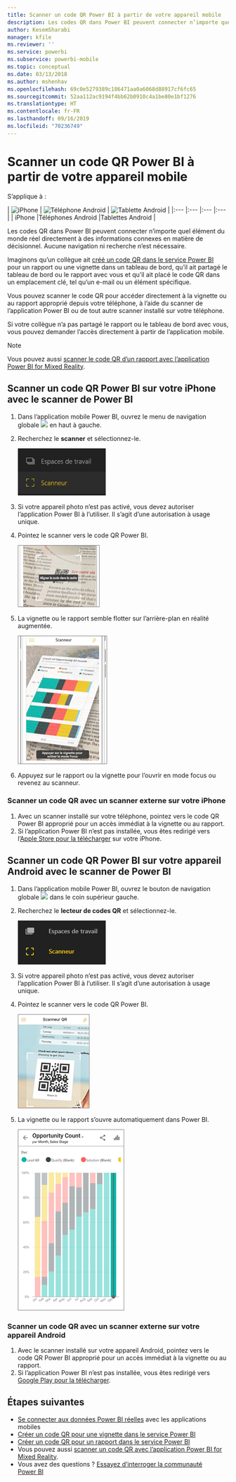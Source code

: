```yaml
---
title: Scanner un code QR Power BI à partir de votre appareil mobile
description: Les codes QR dans Power BI peuvent connecter n’importe quel élément du monde réel directement à des informations décisionnelles connexes dans l’application mobile Power BI pour appareils iPhones et Android.
author: KesemSharabi
manager: kfile
ms.reviewer: ''
ms.service: powerbi
ms.subservice: powerbi-mobile
ms.topic: conceptual
ms.date: 03/13/2018
ms.author: mshenhav
ms.openlocfilehash: 69c0e5279389c186471aa0a6068d88917cf6fc65
ms.sourcegitcommit: 52aa112ac9194f4bb62b0910c4a1be80e1bf1276
ms.translationtype: HT
ms.contentlocale: fr-FR
ms.lasthandoff: 09/16/2019
ms.locfileid: "70236749"
---
```

# <a name="scan-a-power-bi-qr-code-from-your-mobile-device"></a>Scanner un code QR Power BI à partir de votre appareil mobile
S’applique à :

| ![iPhone](./media/mobile-apps-qr-code/ios-logo-40-px.png) | ![Téléphone Android](././media/mobile-apps-qr-code/android-logo-40-px.png) | ![Tablette Android](././media/mobile-apps-qr-code/android-logo-40-px.png) |
|:--- |:--- |:--- |:--- |
| iPhone |Téléphones Android |Tablettes Android |

Les codes QR dans Power BI peuvent connecter n’importe quel élément du monde réel directement à des informations connexes en matière de décisionnel. Aucune navigation ni recherche n’est nécessaire.

Imaginons qu’un collègue ait [créé un code QR dans le service Power BI](../../service-create-qr-code-for-tile.md) pour un rapport ou une vignette dans un tableau de bord, qu’il ait partagé le tableau de bord ou le rapport avec vous et qu’il ait placé le code QR dans un emplacement clé, tel qu’un e-mail ou un élément spécifique. 

Vous pouvez scanner le code QR pour accéder directement à la vignette ou au rapport approprié depuis votre téléphone, à l’aide du scanner de l’application Power BI ou de tout autre scanner installé sur votre téléphone. 

Si votre collègue n’a pas partagé le rapport ou le tableau de bord avec vous, vous pouvez demander l’accès directement à partir de l’application mobile. 

> [!NOTE]
> Vous pouvez aussi [scanner le code QR d’un rapport avec l’application Power BI for Mixed Reality](mobile-mixed-reality-app.md#scan-a-report-qr-code-in-holographic-view).

## <a name="scan-a-power-bi-qr-code-on-your-iphone-with-the-power-bi-scanner"></a>Scanner un code QR Power BI sur votre iPhone avec le scanner de Power BI
1. Dans l’application mobile Power BI, ouvrez le menu de navigation globale ![](media/mobile-apps-qr-code/power-bi-iphone-global-nav-button.png) en haut à gauche. 
2. Recherchez le **scanner** et sélectionnez-le. 
   
    ![](media/mobile-apps-qr-code/power-bi-iphone-scanner-menu.png)
3. Si votre appareil photo n’est pas activé, vous devez autoriser l’application Power BI à l’utiliser. Il s’agit d’une autorisation à usage unique. 
4. Pointez le scanner vers le code QR Power BI. 
   
    ![](media/mobile-apps-qr-code/power-bi-align-qr-code.png)
5. La vignette ou le rapport semble flotter sur l’arrière-plan en réalité augmentée.
   
    ![](media/mobile-apps-qr-code/power-bi-ios-qr-ar-scanner.png)
6. Appuyez sur le rapport ou la vignette pour l’ouvrir en mode focus ou revenez au scanneur.

### <a name="scan-a-qr-code-from-an-external-scanner-on-your-iphone"></a>Scanner un code QR avec un scanner externe sur votre iPhone
1. Avec un scanner installé sur votre téléphone, pointez vers le code QR Power BI approprié pour un accès immédiat à la vignette ou au rapport. 
2. Si l’application Power BI n’est pas installée, vous êtes redirigé vers l’[Apple Store pour la télécharger](http://go.microsoft.com/fwlink/?LinkId=522062) sur votre iPhone.

## <a name="scan-a-power-bi-qr-code-on-your-android-device-with-the-power-bi-scanner"></a>Scanner un code QR Power BI sur votre appareil Android avec le scanner de Power BI
1. Dans l’application mobile Power BI, ouvrez le bouton de navigation globale ![](media/mobile-apps-qr-code/power-bi-android-global-nav-icon.png) dans le coin supérieur gauche. 
2. Recherchez le **lecteur de codes QR** et sélectionnez-le.
   
    ![](media/mobile-apps-qr-code/power-bi-android-scanner-menu.png)
3. Si votre appareil photo n’est pas activé, vous devez autoriser l’application Power BI à l’utiliser. Il s’agit d’une autorisation à usage unique. 
4. Pointez le scanner vers le code QR Power BI. 
   
    ![](media/mobile-apps-qr-code/pbi_iph_qrscan.png)
5. La vignette ou le rapport s’ouvre automatiquement dans Power BI.
   
    ![](media/mobile-apps-qr-code/power-bi-android-tile.png)

### <a name="scan-a-qr-code-from-an-external-scanner-on-your-android-device"></a>Scanner un code QR avec un scanner externe sur votre appareil Android
1. Avec le scanner installé sur votre appareil Android, pointez vers le code QR Power BI approprié pour un accès immédiat à la vignette ou au rapport. 
2. Si l’application Power BI n’est pas installée, vous êtes redirigé vers [Google Play pour la télécharger](http://go.microsoft.com/fwlink/?LinkID=544867). 

## <a name="next-steps"></a>Étapes suivantes
* [Se connecter aux données Power BI réelles](mobile-apps-data-in-real-world-context.md) avec les applications mobiles
* [Créer un code QR pour une vignette dans le service Power BI](../../service-create-qr-code-for-tile.md)
* [Créer un code QR pour un rapport dans le service Power BI](../../service-create-qr-code-for-report.md)
* Vous pouvez aussi [scanner un code QR avec l’application Power BI for Mixed Reality](mobile-mixed-reality-app.md).
* Vous avez des questions ? [Essayez d’interroger la communauté Power BI](http://community.powerbi.com/)

